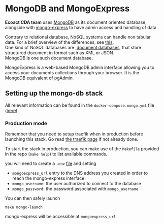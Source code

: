 # MongoDB and MongoExpress

**Ecoact CDA team**  uses <a href=https://www.mongodb.com/ class="external-link" target="_blank">MongoDB</a> as its document oriented database, alongside with 
<a href=https://github.com/mongo-express/mongo-express class="external-link" target="_blank">mongo-express</a> to have admin access and handling of data. 

Contrary to relational database, NoSQL systems can handle non tabular data. For a brief overview of the differences, see <a href=https://www.mongodb.com/nosql-explained/nosql-vs-sql>this</a>.  
One kind of NoSQL databases are ,<a href=https://www.mongodb.com/document-databases>document databases</a>, that store structured document in format such as XML or JSON.  
MongoDB is one such document database.  

MongoExpress is a web-based MongoDB admin interface allowing you to access your documents collections through your browser. It is the MongoDB equivalent of pgAdmin. 
## Setting up the mongo-db stack

All relevant information can be found in the `docker-compose.mongo.yml` file (<a href=https://github.com/SE-Sustainability-OSS/ecodev-infra/blob/main/docker-compose.mongo.yml class="external-link" target="_blank">here</a>).

### Production mode

Remember that you need to setup traefik when in production before launching this stack. Go read [the traefik page](traefik.md) if not already done.

To start the stack in production, you can make use of the `Makefile` provided in the repo (`make help`) to list available commands.


you will need to create a `.env` <a href=https://www.codementor.io/@parthibakumarmurugesan/what-is-env-how-to-set-up-and-run-a-env-file-in-node-1pnyxw9yxj  class="external-link" target="_blank">file</a> and setting


- `mongoexpress_url` entry to the DNS address you created in order to reach the mongo-express interface. 
- `mongo_username`: the user authorized to connect to the database
- `mongo_password`:  the password associated with `mongo_username`


You can then safely launch 
```shell
make mongo-launch
```

mongo-express will be accessible at `mongoexpress_url`

